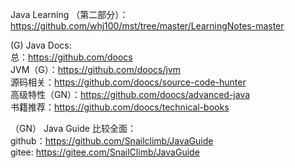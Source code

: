 Java Learning （第二部分）：https://github.com/whj100/mst/tree/master/LearningNotes-master

(G) Java Docs:    
总：https://github.com/doocs   
JVM（G）：https://github.com/doocs/jvm   
源码相关：https://github.com/doocs/source-code-hunter   
高级特性（GN）：https://github.com/doocs/advanced-java   
书籍推荐：https://github.com/doocs/technical-books       

（GN） Java Guide 比较全面：   
github：https://github.com/Snailclimb/JavaGuide   
gitee: https://gitee.com/SnailClimb/JavaGuide

